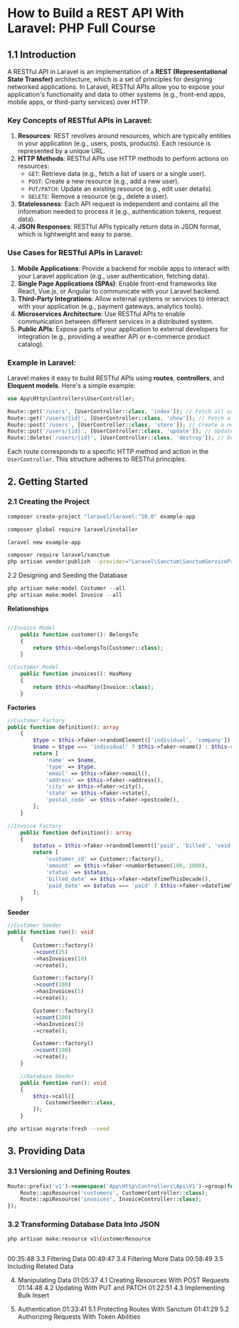 # How to Build a REST API With Laravel: PHP Full Course

## 1.1 Introduction

A RESTful API in Laravel is an implementation of a **REST (Representational State Transfer)** architecture, which is a set of principles for designing networked applications. In Laravel, RESTful APIs allow you to expose your application's functionality and data to other systems (e.g., front-end apps, mobile apps, or third-party services) over HTTP.

### Key Concepts of RESTful APIs in Laravel:

1. **Resources**: REST revolves around resources, which are typically entities in your application (e.g., users, posts, products). Each resource is represented by a unique URL.
2. **HTTP Methods**: RESTful APIs use HTTP methods to perform actions on resources:
    - `GET`: Retrieve data (e.g., fetch a list of users or a single user).
    - `POST`: Create a new resource (e.g., add a new user).
    - `PUT/PATCH`: Update an existing resource (e.g., edit user details).
    - `DELETE`: Remove a resource (e.g., delete a user).
3. **Statelessness**: Each API request is independent and contains all the information needed to process it (e.g., authentication tokens, request data).
4. **JSON Responses**: RESTful APIs typically return data in JSON format, which is lightweight and easy to parse.

### Use Cases for RESTful APIs in Laravel:

1. **Mobile Applications**: Provide a backend for mobile apps to interact with your Laravel application (e.g., user authentication, fetching data).
2. **Single Page Applications (SPAs)**: Enable front-end frameworks like React, Vue.js, or Angular to communicate with your Laravel backend.
3. **Third-Party Integrations**: Allow external systems or services to interact with your application (e.g., payment gateways, analytics tools).
4. **Microservices Architecture**: Use RESTful APIs to enable communication between different services in a distributed system.
5. **Public APIs**: Expose parts of your application to external developers for integration (e.g., providing a weather API or e-commerce product catalog).

### Example in Laravel:

Laravel makes it easy to build RESTful APIs using **routes**, **controllers**, and **Eloquent models**. Here's a simple example:

```php
use App\Http\Controllers\UserController;

Route::get('/users', [UserController::class, 'index']); // Fetch all users
Route::get('/users/{id}', [UserController::class, 'show']); // Fetch a single user
Route::post('/users', [UserController::class, 'store']); // Create a new user
Route::put('/users/{id}', [UserController::class, 'update']); // Update a user
Route::delete('/users/{id}', [UserController::class, 'destroy']); // Delete a user
```

Each route corresponds to a specific HTTP method and action in the `UserController`. This structure adheres to RESTful principles.

## 2. Getting Started

### 2.1 Creating the Project

```bash
composer create-project "laravel/laravel:^10.0" example-app

composer global require laravel/installer

laravel new example-app

composer require laravel/sanctum
php artisan vendor:publish --provider="Laravel\Sanctum\SanctumServiceProvider"
```

2.2 Designing and Seeding the Database

```php
php artisan make:model Costumer --all
php artisan make:model Invoice --all
```

**Relationships**

```php

//Invoice Model
    public function customer(): BelongsTo
    {
        return $this->belongsTo(Customer::class);
    }

//Customer Model
    public function invoices(): HasMany
    {
        return $this->hasMany(Invoice::class);
    }
```

**Factories**

```php
//Customer Factory
public function definition(): array
    {
        $type = $this->faker->randomElement(['individual', 'company']);
        $name = $type === 'individual' ? $this->faker->name() : $this->faker->company();
        return [
            'name' => $name,
            'type' => $type,
            'email' => $this->faker->email(),
            'address' => $this->faker->address(),
            'city' => $this->faker->city(),
            'state' => $this->faker->state(),
            'postal_code' => $this->faker->postcode(),
        ];
    }

//Invoice Factory
    public function definition(): array
    {
        $status = $this->faker->randomElement(['paid', 'billed', 'void']);
        return [
            'customer_id' => Customer::factory(),
            'amount' => $this->faker->numberBetween(100, 1000),
            'status' => $status,
            'billed_date' => $this->faker->dateTimeThisDecade(),
            'paid_date' => $status === 'paid' ? $this->faker->dateTimeThisDecade() : null,
        ];
    }
```

**Seeder**

```php
//Customer Seeder
public function run(): void
    {
        Customer::factory()
        ->count(25)
        ->hasInvoices(10)
        ->create();

        Customer::factory()
        ->count(100)
        ->hasInvoices(5)
        ->create();

        Customer::factory()
        ->count(100)
        ->hasInvoices(3)
        ->create();

        Customer::factory()
        ->count(100)
        ->create();
    }

    //Database Seeder 
    public function run(): void
    {
        $this->call([
            CustomerSeeder::class,
        ]);
    }
```


```bash
php artisan migrate:fresh --seed
```

## 3. Providing Data
### 3.1 Versioning and Defining Routes
```php
Route::prefix('v1')->namespace('App\Http\Controllers\Api\V1')->group(function () {
    Route::apiResource('customers', CustomerController::class);
    Route::apiResource('invoices', InvoiceController::class);
});
```
### 3.2 Transforming Database Data Into JSON
```bash
php artisan make:resource v1\CustomerResource
```

```php

```
   00:35:48 3.3 Filtering Data
   00:49:47 3.4 Filtering More Data
   00:58:49 3.5 Including Related Data

4. Manipulating Data
   01:05:37 4.1 Creating Resources With POST Requests
   01:14:48 4.2 Updating With PUT and PATCH
   01:22:51 4.3 Implementing Bulk Insert

5. Authentication
   01:33:41 5.1 Protecting Routes With Sanctum
   01:41:29 5.2 Authorizing Requests With Token Abilities
